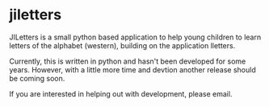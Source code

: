 jiletters
=========

JILetters is a small python based application to help young children to learn letters of the alphabet (western), building on the application lletters. 

Currently, this is written in python and hasn't been developed for some years. However, with a little more time and devtion another release should be coming soon. 

If you are interested in helping out with development, please email.